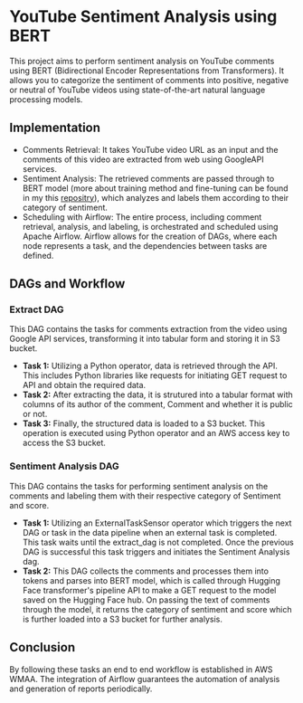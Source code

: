 # YouTube Sentiment Analysis using BERT

This project aims to perform sentiment analysis on YouTube comments using BERT (Bidirectional Encoder Representations from Transformers). It allows you to categorize the sentiment of comments into positive, negative or neutral of YouTube videos using state-of-the-art natural language processing models.


## Implementation
- Comments Retrieval: It takes YouTube video URL as an input and the comments of this video are extracted from web using GoogleAPI services.
- Sentiment Analysis: The retrieved comments are passed through to BERT model (more about training method and fine-tuning can be found in my this [repositry](https://github.com/itsdheeraj99/Sentiment_analysis_using_BERT)), which analyzes and labels them according to their category of sentiment.
- Scheduling with Airflow: The entire process, including comment retrieval, analysis, and labeling, is orchestrated and scheduled using Apache Airflow. Airflow allows for the creation of DAGs, where each node represents a task, and the dependencies between tasks are defined.

## DAGs and Workflow
### Extract DAG
This DAG contains the tasks for comments extraction from the video using Google API services, transforming it into tabular form and storing it in S3 bucket.

- **Task 1:** Utilizing a Python operator, data is retrieved through the API. This includes Python libraries like requests for initiating GET request to API and obtain the required data.
- **Task 2:** After extracting the data, it is strutured into a tabular format with columns of its author of the comment, Comment and whether it is public or not.
- **Task 3:** Finally, the structured data is loaded to a S3 bucket. This operation is executed using Python operator and an AWS access key to access the S3 bucket.

### Sentiment Analysis DAG
This DAG contains the tasks for performing sentiment analysis on the comments and labeling them with their respective category of Sentiment and score.

- **Task 1:** Utilizing an ExternalTaskSensor operator which triggers the next DAG or task in the data pipeline when an external task is completed. This task waits until the extract_dag is not completed. Once the previous DAG is successful this task triggers and initiates the Sentiment Analysis dag.
- **Task 2:** This DAG collects the comments and processes them into tokens and parses into BERT model, which is called through Hugging Face transformer's pipeline API to make a GET request to the model saved on the Hugging Face hub. On passing the text of comments through the model, it returns the category of sentiment and score which is further loaded into a S3 bucket for further analysis. 

## Conclusion
By following these tasks an end to end workflow is established in AWS WMAA. The integration of Airflow guarantees the automation of analysis and generation of reports periodically.